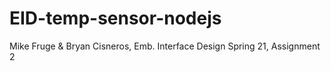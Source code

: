# EID-temp-sensor-nodejs
Mike Fruge &amp; Bryan Cisneros, Emb. Interface Design Spring 21, Assignment 2
